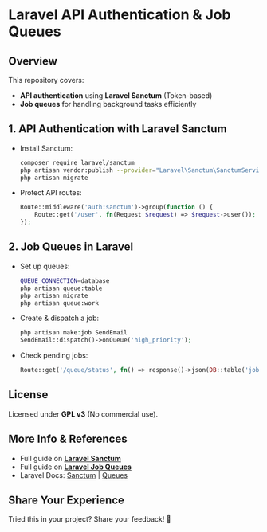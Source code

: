 # **Laravel API Authentication & Job Queues**  

## **Overview**  
This repository covers:  
- **API authentication** using **Laravel Sanctum** (Token-based)  
- **Job queues** for handling background tasks efficiently  

## **1. API Authentication with Laravel Sanctum**  
- Install Sanctum:  
  ```bash
  composer require laravel/sanctum
  php artisan vendor:publish --provider="Laravel\Sanctum\SanctumServiceProvider"
  php artisan migrate
  ```
- Protect API routes:  
  ```php
  Route::middleware('auth:sanctum')->group(function () {
      Route::get('/user', fn(Request $request) => $request->user());
  });
  ```

## **2. Job Queues in Laravel**  
- Set up queues:  
  ```bash
  QUEUE_CONNECTION=database  
  php artisan queue:table  
  php artisan migrate  
  php artisan queue:work  
  ```
- Create & dispatch a job:  
  ```php
  php artisan make:job SendEmail  
  SendEmail::dispatch()->onQueue('high_priority');  
  ```
- Check pending jobs:  
  ```php
  Route::get('/queue/status', fn() => response()->json(DB::table('jobs')->get()));
  ```

## **License**  
Licensed under **GPL v3** (No commercial use).  

## **More Info & References**  
- Full guide on **[Laravel Sanctum](#)**  
- Full guide on **[Laravel Job Queues](#)**  
- Laravel Docs: [Sanctum](https://laravel.com/docs/sanctum) | [Queues](https://laravel.com/docs/queues)  

## **Share Your Experience**  
Tried this in your project? Share your feedback! 🚀

